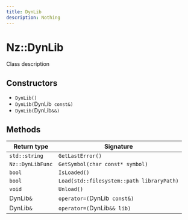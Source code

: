 ```yaml
---
title: DynLib
description: Nothing
---
```


# Nz::DynLib

Class description

## Constructors

- `DynLib()`
- `DynLib(`DynLib` const&)`
- `DynLib(`DynLib`&&)`

## Methods

| Return type | Signature |
| ----------- | --------- |
| `std::string` | `GetLastError()` |
| `Nz::DynLibFunc` | `GetSymbol(char const* symbol)` |
| `bool` | `IsLoaded()` |
| `bool` | `Load(std::filesystem::path libraryPath)` |
| `void` | `Unload()` |
| DynLib`&` | `operator=(`DynLib` const&)` |
| DynLib`&` | `operator=(`DynLib`&& lib)` |
